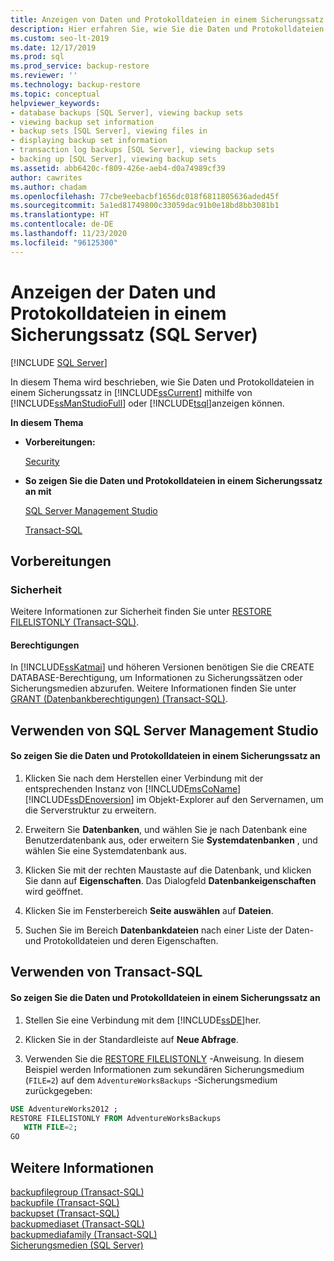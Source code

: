 ```yaml
---
title: Anzeigen von Daten und Protokolldateien in einem Sicherungssatz
description: Hier erfahren Sie, wie Sie die Daten und Protokolldateien in einem Sicherungssatz in SQL Server mithilfe von SQL Server Management Studio oder Transact-SQL anzeigen.
ms.custom: seo-lt-2019
ms.date: 12/17/2019
ms.prod: sql
ms.prod_service: backup-restore
ms.reviewer: ''
ms.technology: backup-restore
ms.topic: conceptual
helpviewer_keywords:
- database backups [SQL Server], viewing backup sets
- viewing backup set information
- backup sets [SQL Server], viewing files in
- displaying backup set information
- transaction log backups [SQL Server], viewing backup sets
- backing up [SQL Server], viewing backup sets
ms.assetid: abb6420c-f809-426e-aeb4-d0a74989cf39
author: cawrites
ms.author: chadam
ms.openlocfilehash: 77cbe9eebacbf1656dc018f6811805636aded45f
ms.sourcegitcommit: 5a1ed81749800c33059dac91b0e18bd8bb3081b1
ms.translationtype: HT
ms.contentlocale: de-DE
ms.lasthandoff: 11/23/2020
ms.locfileid: "96125300"
---
```

# <a name="view-the-data-and-log-files-in-a-backup-set-sql-server"></a>Anzeigen der Daten und Protokolldateien in einem Sicherungssatz (SQL Server)
 [!INCLUDE [SQL Server](../../includes/applies-to-version/sqlserver.md)]

  In diesem Thema wird beschrieben, wie Sie Daten und Protokolldateien in einem Sicherungssatz in [!INCLUDE[ssCurrent](../../includes/sscurrent-md.md)] mithilfe von [!INCLUDE[ssManStudioFull](../../includes/ssmanstudiofull-md.md)] oder [!INCLUDE[tsql](../../includes/tsql-md.md)]anzeigen können.  
  
 **In diesem Thema**  
  
-   **Vorbereitungen:**  
  
     [Security](#Security)  
  
-   **So zeigen Sie die Daten und Protokolldateien in einem Sicherungssatz an mit**  
  
     [SQL Server Management Studio](#SSMSProcedure)  
  
     [Transact-SQL](#TsqlProcedure)  
  
##  <a name="before-you-begin"></a><a name="BeforeYouBegin"></a> Vorbereitungen  
  
###  <a name="security"></a><a name="Security"></a> Sicherheit  
 Weitere Informationen zur Sicherheit finden Sie unter [RESTORE FILELISTONLY &#40;Transact-SQL&#41;](../../t-sql/statements/restore-statements-filelistonly-transact-sql.md).  
  
####  <a name="permissions"></a><a name="Permissions"></a> Berechtigungen  
 In [!INCLUDE[ssKatmai](../../includes/sskatmai-md.md)] und höheren Versionen benötigen Sie die CREATE DATABASE-Berechtigung, um Informationen zu Sicherungssätzen oder Sicherungsmedien abzurufen. Weitere Informationen finden Sie unter [GRANT (Datenbankberechtigungen) &#40;Transact-SQL&#41;](../../t-sql/statements/grant-database-permissions-transact-sql.md).  
  
##  <a name="using-sql-server-management-studio"></a><a name="SSMSProcedure"></a> Verwenden von SQL Server Management Studio  
  
#### <a name="to-view-the-data-and-log-files-in-a-backup-set"></a>So zeigen Sie die Daten und Protokolldateien in einem Sicherungssatz an  
  
1.  Klicken Sie nach dem Herstellen einer Verbindung mit der entsprechenden Instanz von [!INCLUDE[msCoName](../../includes/msconame-md.md)] [!INCLUDE[ssDEnoversion](../../includes/ssdenoversion-md.md)] im Objekt-Explorer auf den Servernamen, um die Serverstruktur zu erweitern.  
  
2.  Erweitern Sie **Datenbanken**, und wählen Sie je nach Datenbank eine Benutzerdatenbank aus, oder erweitern Sie **Systemdatenbanken** , und wählen Sie eine Systemdatenbank aus.  
  
3.  Klicken Sie mit der rechten Maustaste auf die Datenbank, und klicken Sie dann auf **Eigenschaften**. Das Dialogfeld **Datenbankeigenschaften** wird geöffnet.  
  
4.  Klicken Sie im Fensterbereich **Seite auswählen** auf **Dateien**.  
  
5.  Suchen Sie im Bereich **Datenbankdateien** nach einer Liste der Daten- und Protokolldateien und deren Eigenschaften.  

##  <a name="using-transact-sql"></a><a name="TsqlProcedure"></a> Verwenden von Transact-SQL  
  
#### <a name="to-view-the-data-and-log-files-in-a-backup-set"></a>So zeigen Sie die Daten und Protokolldateien in einem Sicherungssatz an  
  
1.  Stellen Sie eine Verbindung mit dem [!INCLUDE[ssDE](../../includes/ssde-md.md)]her.  
  
2.  Klicken Sie in der Standardleiste auf **Neue Abfrage**.  
  
3.  Verwenden Sie die [RESTORE FILELISTONLY](../../t-sql/statements/restore-statements-filelistonly-transact-sql.md) -Anweisung. In diesem Beispiel werden Informationen zum sekundären Sicherungsmedium (`FILE=2`) auf dem `AdventureWorksBackups` -Sicherungsmedium zurückgegeben:  
  
```sql  
USE AdventureWorks2012 ;  
RESTORE FILELISTONLY FROM AdventureWorksBackups   
   WITH FILE=2;  
GO  
```  
  
## <a name="see-also"></a>Weitere Informationen  
 [backupfilegroup &#40;Transact-SQL&#41;](../../relational-databases/system-tables/backupfilegroup-transact-sql.md)   
 [backupfile &#40;Transact-SQL&#41;](../../relational-databases/system-tables/backupfile-transact-sql.md)   
 [backupset &#40;Transact-SQL&#41;](../../relational-databases/system-tables/backupset-transact-sql.md)   
 [backupmediaset &#40;Transact-SQL&#41;](../../relational-databases/system-tables/backupmediaset-transact-sql.md)   
 [backupmediafamily &#40;Transact-SQL&#41;](../../relational-databases/system-tables/backupmediafamily-transact-sql.md)   
 [Sicherungsmedien &#40;SQL Server&#41;](../../relational-databases/backup-restore/backup-devices-sql-server.md)  
  
  
